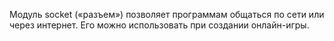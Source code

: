 Модуль socket («разъем») позволяет программам общаться по сети или через интернет. Его можно использовать при создании онлайн-игры.